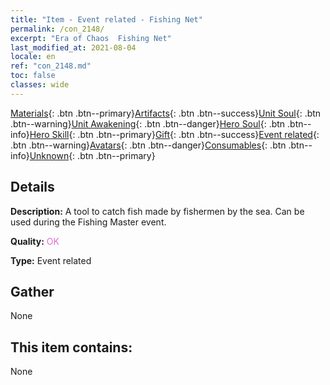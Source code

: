 ```yaml
---
title: "Item - Event related - Fishing Net"
permalink: /con_2148/
excerpt: "Era of Chaos  Fishing Net"
last_modified_at: 2021-08-04
locale: en
ref: "con_2148.md"
toc: false
classes: wide
---
```

 [Materials](/Items/){: .btn .btn--primary}[Artifacts](/Items/Artifacts/){: .btn .btn--success}[Unit Soul](/Items/UnitSoul/){: .btn .btn--warning}[Unit Awakening](/Items/UnitAwakening/){: .btn .btn--danger}[Hero Soul](/Items/HeroSoul/){: .btn .btn--info}[Hero Skill](/Items/HeroSkill/){: .btn .btn--primary}[Gift](/Items/Gift/){: .btn .btn--success}[Event related](/Items/Events/){: .btn .btn--warning}[Avatars](/Items/Avatars/){: .btn .btn--danger}[Consumables](/Items/Consumables/){: .btn .btn--info}[Unknown](/Items/Unknown/){: .btn .btn--primary}

## Details
 **Description:** A tool to catch fish made by fishermen by the sea. Can be used during the Fishing Master event.

 **Quality:** <span style="color: #DA70D6">OK</span>

 **Type:** Event related

## Gather

  None

## This item contains:

  None

